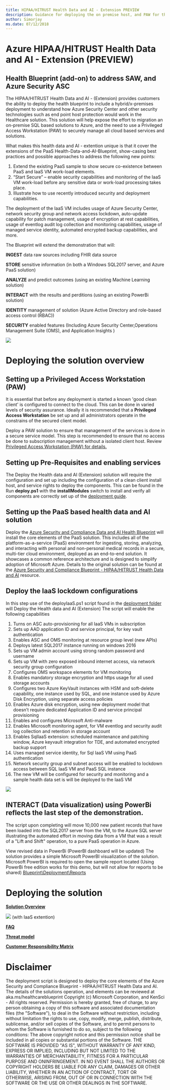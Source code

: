 ```yaml
---
title: HIPAA/HITRUST Health Data and AI - Extension PREVIEW
description: Guidance for deploying the on premise host, and PAW for the Health Data & AI Blueprint
author: Simorjay 
ms.date: 07/12/2018
---
```


# Azure HIPAA/HITRUST Health Data and AI - Extension (PREVIEW)



## Health Blueprint (add-on) to address SAW, and Azure Security ASC

The HIPAA/HITRUST Health Data and AI - (Extension) provides customers the ability to deploy the health blueprint to include a hybrid/x-premises deployment to understand how Azure Security Center and other 
security technologies such as end point host protection would work in the Healthcare solution.
This solution will help expose the effort to migration an on-premise SQL based solutions to Azure, and the need to use a Privileged Access Workstation (PAW) to securely manage all cloud based services and solutions.

What makes this health data and AI - extention unique is that it cover the extensions of the PaaS Health-Data-and-AI-Blueprint, show-casing best practices and possible approaches to address the following new points:

1.	Extend the existing PaaS sample to show secure co-existence between PaaS and IaaS VM work-load elements.
2.	“Start Secure” – enable security capabilities and monitoring of the IaaS VM work-load before any sensitive data or work-load processing takes place.
3.	Illustrate how to use recently introduced security and deployment capabilities.

The deployment of the IaaS VM includes usage of Azure Security Center, network security group and network access lockdown, auto-update capability for patch management, usage of encryption at rest capabilities, usage of eventlog audit log collection and monitoring capabilities, usage of managed service identity, automated encrypted backup capabilities, and more.

The Blueprint will extend the demonstration that will:

**INGEST** data raw sources including FHIR data source

**STORE** sensitive information (in both a Windows SQL2017 server, and Azure PaaS solution)

**ANALYZE** and predict outcomes (using an existing Machine Learning solution)

**INTERACT** with the results and perditions (using an existing PowerBi  solution)

**IDENTITY** management of solution (Azure Active Directory and role-based access control (RBAC))

**SECURITY** enabled features (Including Azure Security Center,Operations Management Suite (OMS), and Application Insights
)


![](images/design2.png)


# Deploying the solution overview

## Setting up a Privileged Access Workstation (PAW) ##

It is essential that before any deployment is started a known 'good clean client' is configured to connect to the cloud. This can be done in varied levels of security assurance. Ideally it is recommended that a **Privileged Access Workstation** be set up and all administrators operate in the constrains of the secured client model.

Deploy a PAW solution to ensure that management of the services is done in a secure service model. 
This step is recommended to ensure that no access be done to subscription management without a isolated client host. 
Review [Privileged Access Workstation (PAW) for details.](https://docs.microsoft.com/en-us/windows-server/identity/securing-privileged-access/privileged-access-workstations)

## Setting up Pre-Requisites and enabling services ##

The Deploy the Health data and AI (Extension) solution will require the configuration and set up including the configuration of a clean client install host, and service rights to deploy the components. This can be found in the Run **deploy.ps1** with the **installModules** switch to install and verify all components are correctly set up of the [deployment guide](./deployment.md).

## Setting up the PaaS based health data and AI solution ##

Deploy the [Azure Security and Compliance Data and AI Health Blueprint](./deployment.md) will install the core elements of the PaaS solution. This includes all of the platform-as-a-service (PaaS) environment for ingesting, storing, analyzing, and interacting with personal and non-personal medical records in a secure, multi-tier cloud environment, deployed as an end-to-end solution. It showcases a common reference architecture and is designed to simplify adoption of Microsoft Azure.
Details to the original solution can be found at the [Azure Security and Compliance Blueprint - HIPAA/HITRUST Health Data and AI](https://docs.microsoft.com/en-us/azure/security/blueprints/azure-health) resource.

## Deploy the IaaS lockdown configurations ##
In this step use of the deployIaaS.ps1 script found in the [deployment folder](.\Deployment) will Deploy the Health data and AI (Extension) The script will enable the following capabilities

1.	Turns on ASC auto-provisioning for all IaaS VMs in subscription
2.	Sets up AAD application ID and service principal, for key vault authentication
3.	Enables ASC and OMS monitoring at resource group level (new APIs)
4.	Deploys latest SQL2017 instance running on windows 2016
5.	Sets up VM admin account using strong random password and username
6.	Sets up VM with zero exposed inbound internet access, via network security group configuration
7.	Configures OMS workspace elements for VM monitoring
8.	Enables mandatory storage encryption and https usage for all used storage accounts
9.	Configures two Azure KeyVault instances with HSM and soft-delete capability, one instance used by SQL, and one instance used by Azure Disk Encryption, using separate access policies
10.	Enables Azure disk encryption, using new deployment model that doesn’t require dedicated Application ID and service principal provisioning
11.	Enables and configures Microsoft Anti-malware
12.	Enables Microsoft monitoring agent, for VM eventlog and security audit log collection and retention in storage account
13.	Enables SqlIaaS extension: scheduled maintenance and patching window, Azure keyvault integration for TDE, and automated encrypted backup support
14.	Uses managed service identity, for Sql IaaS VM using PaaS authentication
15.	Network security group and subnet access will be enabled to lockdown access between SQL IaaS VM and PaaS SQL instance
16.	The new VM will be configured for security and monitoring and a sample health data set is will be deployed to the IaaS VM





![](images/ra2.png)

## INTERACT (Data visualization) using PowerBi reflects the last step of the demonstration. ##

The script upon completing will move 10,000 new patient records that have been loaded into the SQL2017 server from the VM, to the Azure SQL server illustrating the automated effort in moving data from a VM that was a result of a "Lift and Shift" operation, to a pure PaaS operation in Azure.


 View revised data in PowerBi (PowerBI dashboard will be updated)
The solution provides a simple Microsoft PowerBI visualization of the solution. Microsoft PowerBI is required to open the sample report located (Using PowerBi free edition works for this demo, but will not allow for reports to be shared) [Blueprint\Deployment\Reports](.\Deployment\Reports)








# Deploying the solution 


**[Solution Overview](./readme.ms)** 


[![](./images/deploy.png)](./deployment.md) (with IaaS extention)

**[FAQ](./faq.md)** 

**[Threat model](./files/Azure_Security_and_Compliance_Blueprint_HIPAAHITRUST_Health_Data_AI-ThreatModel_with_IaaS_Extention.tm7)**


**[Customer Responsibility Matrix](./Files/HITRUST_Health_Data_and_AI_extention_Customer_Responsibility_Matrix_CRM_v9.xlsx)**




# Disclaimer


 The deployment script is designed to deploy the core elements of the Azure Security and Compliance Blueprint - HIPAA/HITRUST Health Data and AI. The details of the solutions operation, and elements can be reviewed at aka.ms/healthcareblueprint
Copyright (c) Microsoft Corporation, and KenSci - All rights reserved.
Permission is hereby granted, free of charge, to any person obtaining a copy of this software and associated documentation files (the "Software"), to deal in the Software without restriction, including without limitation the rights  to use, copy, modify, merge, publish, distribute, sublicense, and/or sell copies of the Software, and to permit persons to whom the Software is  furnished to do so, subject to the following conditions:
The above copyright notice and this permission notice shall be included in all copies or substantial portions of the Software.
THE SOFTWARE IS PROVIDED "AS IS", WITHOUT WARRANTY OF ANY KIND, EXPRESS OR IMPLIED, INCLUDING BUT NOT LIMITED TO THE WARRANTIES OF MERCHANTABILITY,  FITNESS FOR A PARTICULAR PURPOSE AND ONINFRINGEMENT. IN NO EVENT SHALL THE AUTHORS OR COPYRIGHT HOLDERS BE LIABLE FOR ANY CLAIM, DAMAGES OR OTHER LIABILITY, WHETHER IN AN ACTION OF CONTRACT, TORT OR OTHERWISE, ARISING FROM, OUT OF OR IN CONNECTION WITH THE SOFTWARE OR THE USE OR OTHER DEALINGS IN THE SOFTWARE.




